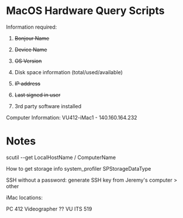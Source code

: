 # MacOS Hardware Query Scripts

Information required:

1. ~~Bonjour Name~~

2. ~~Device Name~~

3. ~~OS Version~~

4. Disk space information (total/used/available)

5. ~~IP address~~

6. ~~Last signed in user~~

7. 3rd party software installed

Computer Information:
VU412-iMac1 - 140.160.164.232

# Notes

scutil --get LocalHostName / ComputerName

How to get storage info
system_profiler SPStorageDataType

SSH without a password: generate SSH key from Jeremy's computer > other

iMac locations:

PC 412
Videographer ?? 
VU ITS 519


